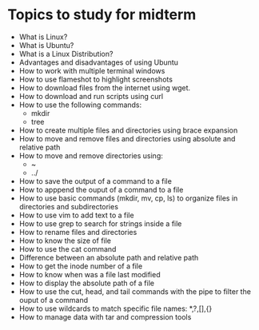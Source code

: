 # Topics to study for midterm
- What is Linux? 
- What is Ubuntu?
- What is a Linux Distribution?
- Advantages and disadvantages of using Ubuntu
- How to work with multiple terminal windows
- How to use flameshot to highlight screenshots
- How to download files from the internet using wget.
- How to download and run scripts using curl
- How to use the following commands:
	- mkdir
	- tree
- How to create multiple files and directories using brace expansion
- How to move and remove files and directories using absolute and relative path
- How to move and remove directories using:
	- ~
	- ../
- How to save the output of a command to a file
- How to apppend the ouput of a command to a file
- How to use basic commands (mkdir, mv, cp, ls) to organize files in directories and subdirectories
- How to use vim to add text to a file
- How to use grep to search for strings inside a file
- How to rename files and directories
- How to know the size of file
- How to use the cat command
- Difference between an absolute path and relative path
- How to get the inode number of a file
- How to know when was a file last modified
- How to display the absolute path of a file
- How to use the cut, head, and tail commands with the pipe to filter the ouput of a command
- How to use wildcards to match specific file names: *,?,[],{}
- How to manage data with tar and compression tools
​